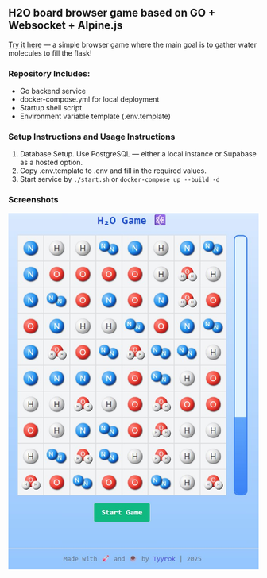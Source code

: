 ## H2O board browser game based on GO + Websocket + Alpine.js

[Try it here](https://h2o.tyyrok.online) — a simple browser game where the main goal is to gather water molecules to fill the flask!


### Repository Includes:
- Go backend service
- docker-compose.yml for local deployment
- Startup shell script
- Environment variable template (.env.template)

### Setup Instructions and Usage Instructions
1. Database Setup. Use PostgreSQL — either a local instance or Supabase as a hosted option.
2. Copy .env.template to .env and fill in the required values.
3. Start service by `./start.sh` or `docker-compose up --build -d`

### Screenshots
![alt text](interface.jpg)

